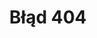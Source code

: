 ---
# GLOBAL 
layout: page
page_type: page
title: Błąd 404

#SEO
seo_title:  SEO 404
seo_description: |-
  MEAT 404

#MENU 
top_line:
  menu_title: Błąd 404
  cta_title:

#SETTINGS
show_contact_in_footer: true

#PAGE layout
header:
  title: <strong>Błąd</strong> 404
  intro: |-
    Nie odnaleziono strony
---